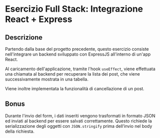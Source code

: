 # Esercizio Full Stack: Integrazione React + Express

## Descrizione

Partendo dalla base del progetto precedente, questo esercizio consiste nell'integrare un backend sviluppato con ExpressJS all'interno di un'app React.

Al caricamento dell'applicazione, tramite l'hook `useEffect`, viene effettuata una chiamata al backend per recuperare la lista dei post, che viene successivamente mostrata in una tabella.

Viene inoltre implementata la funzionalità di cancellazione di un post.

## Bonus

Durante l'invio del form, i dati inseriti vengono trasformati in formato JSON ed inviati al backend per essere salvati correttamente. Questo richiede la serializzazione degli oggetti con `JSON.stringify` prima dell’invio nel body della richiesta.
